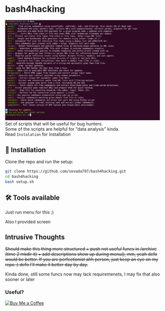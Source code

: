 # bash4hacking
![Demopic](https://github.com/Sevada797/bash4hacking/blob/main/assets/BFH.png?raw=true)
Set of scripts that will be useful for bug hunters.<br>
Some of the scripts are helpful for "data analysis" kinda.<br>
Read  `Instalation` for installation

## 🔧 Installation

Clone the repo and run the setup:

```bash
git clone https://github.com/sevada797/bash4hacking.git
cd bash4hacking
bash setup.sh
```

## 🛠️ Tools available
Just run menu for this ;)

Also I provided screen

## Intrusive Thoughts
~~Should make this thing more structured + push not useful funcs in /archive (time 2 mkdir it) + add descriptions show up during menu(), mm, yeah defo would be better.
If you are perfectionist ahh person, just keep an eye on my repo :) defo I'll make it better day by day.~~

Kinda done, still some funcs now may lack requiremenets, I may fix that also sooner or later

### Useful?
[![Buy Me a Coffee](https://img.shields.io/badge/Buy%20Me%20a%20Coffee-donate-orange?style=flat&logo=buy-me-a-coffee)](https://buymeacoffee.com/zatikyansed)
